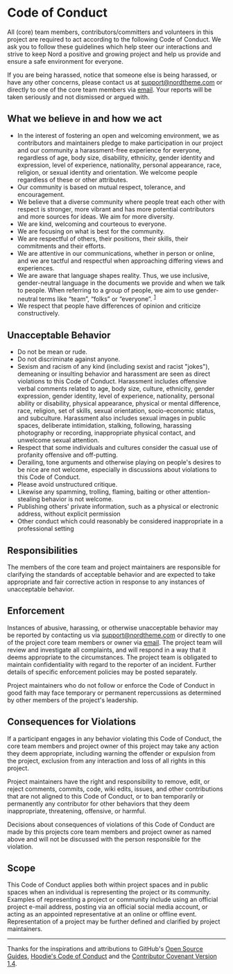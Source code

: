 # Code of Conduct

All (core) team members, contributors/committers and volunteers in this project are required to act according to the following Code of Conduct. We ask you to follow these guidelines which help steer our interactions and strive to keep Nord a positive and growing project and help us provide and ensure a safe environment for everyone.

If you are being harassed, notice that someone else is being harassed, or have any other concerns, please contact us at support@nordtheme.com or directly to one of the core team members via [email][mailmap]. Your reports will be taken seriously and not dismissed or argued with.

## What we believe in and how we act

- In the interest of fostering an open and welcoming environment, we as contributors and maintainers pledge to make participation in our project and our community a harassment-free experience for everyone, regardless of age, body size, disability, ethnicity, gender identity and expression, level of experience, nationality, personal appearance, race, religion, or sexual identity and orientation. We welcome people regardless of these or other attributes.
- Our community is based on mutual respect, tolerance, and encouragement.
- We believe that a diverse community where people treat each other with respect is stronger, more vibrant and has more potential contributors and more sources for ideas. We aim for more diversity.
- We are kind, welcoming and courteous to everyone.
- We are focusing on what is best for the community.
- We are respectful of others, their positions, their skills, their commitments and their efforts.
- We are attentive in our communications, whether in person or online, and we are tactful and respectful when approaching differing views and experiences.
- We are aware that language shapes reality. Thus, we use inclusive, gender-neutral language in the documents we provide and when we talk to people. When referring to a group of people, we aim to use gender-neutral terms like “team”, “folks” or “everyone”. <sup>[1][ref-gender-neutral-docs]</sup>
- We respect that people have differences of opinion and criticize constructively.

## Unacceptable Behavior

- Do not be mean or rude.
- Do not discriminate against anyone.
- Sexism and racism of any kind (including sexist and racist "jokes"), demeaning or insulting behavior and harassment are seen as direct violations to this Code of Conduct. Harassment includes offensive verbal comments related to age, body size, culture, ethnicity, gender expression, gender identity, level of experience, nationality, personal ability or disability, physical appearance, physical or mental difference, race, religion, set of skills, sexual orientation, socio-economic status, and subculture. Harassment also includes sexual images in public spaces, deliberate intimidation, stalking, following, harassing photography or recording, inappropriate physical contact, and unwelcome sexual attention.
- Respect that some individuals and cultures consider the casual use of profanity offensive and off-putting.
- Derailing, tone arguments and otherwise playing on people's desires to be nice are not welcome, especially in discussions about violations to this Code of Conduct.
- Please avoid unstructured critique.
- Likewise any spamming, trolling, flaming, baiting or other attention-stealing behavior is not welcome.
- Publishing others' private information, such as a physical or electronic address, without explicit permission
- Other conduct which could reasonably be considered inappropriate in a professional setting

## Responsibilities

The members of the core team and project maintainers are responsible for clarifying the standards of acceptable behavior and are expected to take appropriate and fair corrective action in response to any instances of unacceptable behavior.

## Enforcement

Instances of abusive, harassing, or otherwise unacceptable behavior may be reported by contacting us via support@nordtheme.com or directly to one of the project core team members or owner via [email][mailmap]. The project team will review and investigate all complaints, and will respond in a way that it deems appropriate to the circumstances. The project team is obligated to maintain confidentiality with regard to the reporter of an incident. Further details of specific enforcement policies may be posted separately.

Project maintainers who do not follow or enforce the Code of Conduct in good faith may face temporary or permanent repercussions as determined by other members of the project's leadership.

## Consequences for Violations

If a participant engages in any behavior violating this Code of Conduct, the core team members and project owner of this project may take any action they deem appropriate, including warning the offender or expulsion from the project, exclusion from any interaction and loss of all rights in this project.

Project maintainers have the right and responsibility to remove, edit, or reject comments, commits, code, wiki edits, issues, and other contributions that are not aligned to this Code of Conduct, or to ban temporarily or permanently any contributor for other behaviors that they deem inappropriate, threatening, offensive, or harmful.

Decisions about consequences of violations of this Code of Conduct are made by this projects core team members and project owner as named above and will not be discussed with the person responsible for the violation.

## Scope

This Code of Conduct applies both within project spaces and in public spaces when an individual is representing the project or its community. Examples of representing a project or community include using an official project e-mail address, posting via an official social media account, or acting as an appointed representative at an online or offline event. Representation of a project may be further defined and clarified by project maintainers.

---

Thanks for the inspirations and attributions to GitHub's [Open Source Guides][oss-guides], [Hoodie's Code of Conduct][hoodie-coc] and the [Contributor Covenant Version 1.4][contrib-cov-1.4].

[contrib-cov-1.4]: https://contributor-covenant.org/version/1/4/code-of-conduct
[hoodie-coc]: http://hood.ie/code-of-conduct
[mailmap]: https://github.com/arcticicestudio/nord-docs/blob/develop/.mailmap
[oss-guides]: https://opensource.guide
[ref-gender-neutral-docs]: https://modelviewculture.com/pieces/gendered-language-feature-or-bug-in-software-documentation
